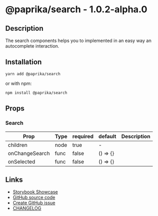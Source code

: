 <!-- start: Autogenerated - do not modify -->

# @paprika/search - 1.0.2-alpha.0

## Description

The search components helps you to implemented in an easy way an autocomplete interaction.

## Installation

```
yarn add @paprika/search
```

or with npm:

```
npm install @paprika/search
```

## Props

### Search

| Prop           | Type | required | default  | Description |
| -------------- | ---- | -------- | -------- | ----------- |
| children       | node | true     | -        |             |
| onChangeSearch | func | false    | () => {} |             |
| onSelected     | func | false    | () => {} |             |

<!-- end: Autogenerated - do not modify -->
<!-- content -->

<!-- eoContent -->

## Links

- [Storybook Showcase](https://paprika.highbond.com/?path=/story/forms-search--showcase)
- [GitHub source code](https://github.com/acl-services/paprika/tree/master/packages/Search/src)
- [Create GitHub issue](https://github.com/acl-services/paprika/issues/new?label=[]&title=@paprika/search%20[help]:%20your%20short%20description&body=%0A%23%20Help%20wanted%0A%0A%23%23%20Please%20write%20your%20question.%0A*A%20clear%20and%20concise%20description%20of%20what%20the%20question%20is*%0A%0A%23%23%20Additional%20context%0A*Add%20any%20other%20context%20or%20screenshots%20about%20your%20question%20here.*%0A)
- [CHANGELOG](https://github.com/acl-services/paprika/tree/master/packages/Search/CHANGELOG.md)
